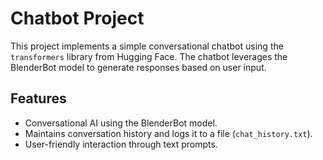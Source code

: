 # Chatbot Project

This project implements a simple conversational chatbot using the `transformers` library from Hugging Face. The chatbot leverages the BlenderBot model to generate responses based on user input. 

## Features

- Conversational AI using the BlenderBot model.
- Maintains conversation history and logs it to a file (`chat_history.txt`).
- User-friendly interaction through text prompts.


